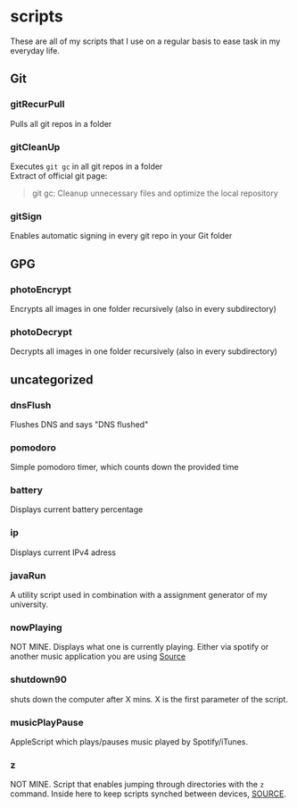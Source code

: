 # scripts

These are all of my scripts that I use on a regular basis to ease task in my everyday life.

## Git
### gitRecurPull
Pulls all git repos in a folder

### gitCleanUp
Executes `git gc` in all git repos in a folder  
Extract of official git page:  
> git gc: Cleanup unnecessary files and optimize the local repository

### gitSign
Enables automatic signing in every git repo in your Git folder


## GPG
### photoEncrypt
Encrypts all images in one folder recursively (also in every subdirectory)

### photoDecrypt
Decrypts all images in one folder recursively (also in every subdirectory)

## uncategorized
### dnsFlush
Flushes DNS and says "DNS flushed"

### pomodoro
Simple pomodoro timer, which counts down the provided time

### battery
Displays current battery percentage

### ip
Displays current IPv4 adress

### javaRun
A utility script used in combination with a assignment generator of my university.

### nowPlaying
NOT MINE. Displays what one is currently playing. Either via spotify or another music application you are using [Source](https://www.tylerewing.co/tmux-now-playing)

### shutdown90
shuts down the computer after X mins. X is the first parameter of the script.

### musicPlayPause
AppleScript which plays/pauses music played by Spotify/iTunes.

### z
NOT MINE. Script that enables jumping through directories with the `z` command. Inside here to keep scripts synched between devices, [SOURCE](https://github.com/rupa/z).
